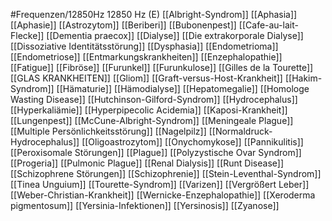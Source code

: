 #Frequenzen/12850Hz
12850 Hz (E)
[[Albright-Syndrom]]
[[Aphasia]]
[[Aphasie]]
[[Astrozytom]]
[[Beriberi]]
[[Bubonenpest]]
[[Cafe-au-lait-Flecke]]
[[Dementia praecox]]
[[Dialyse]]
[[Die extrakorporale Dialyse]]
[[Dissoziative Identitätsstörung]]
[[Dysphasia]]
[[Endometrioma]]
[[Endometriose]]
[[Entmarkungskrankheiten]]
[[Enzephalopathie]]
[[Fatigue]]
[[Fibröse]]
[[Furunkel]]
[[Furunkulose]]
[[Gilles de la Tourette]]
[[GLAS KRANKHEITEN]]
[[Gliom]]
[[Graft-versus-Host-Krankheit]]
[[Hakim-Syndrom]]
[[Hämaturie]]
[[Hämodialyse]]
[[Hepatomegalie]]
[[Homologe Wasting Disease]]
[[Hutchinson-Gilford-Syndrom]]
[[Hydrocephalus]]
[[Hyperkaliämie]]
[[Hyperpipecolic Acidemia]]
[[Kaposi-Krankheit]]
[[Lungenpest]]
[[McCune-Albright-Syndrom]]
[[Meningeale Plague]]
[[Multiple Persönlichkeitsstörung]]
[[Nagelpilz]]
[[Normaldruck-Hydrocephalus]]
[[Oligoastrozytom]]
[[Onychomykose]]
[[Pannikulitis]]
[[Peroxisomale Störungen]]
[[Plague]]
[[Polyzystische Ovar Syndrom]]
[[Progeria]]
[[Pulmonic Plague]]
[[Renal Dialysis]]
[[Runt Disease]]
[[Schizophrene Störungen]]
[[Schizophrenie]]
[[Stein-Leventhal-Syndrom]]
[[Tinea Unguium]]
[[Tourette-Syndrom]]
[[Varizen]]
[[Vergrößert Leber]]
[[Weber-Christian-Krankheit]]
[[Wernicke-Enzephalopathie]]
[[Xeroderma pigmentosum]]
[[Yersinia-Infektionen]]
[[Yersinosis]]
[[Zyanose]]